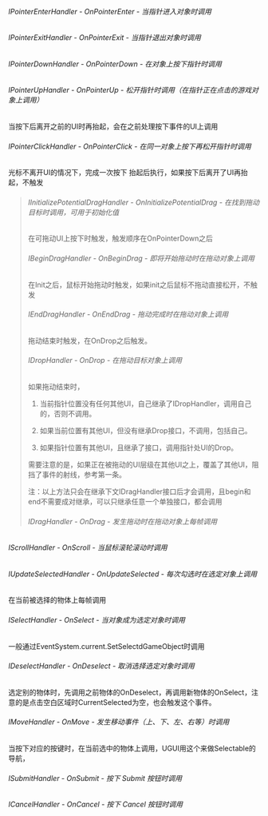 ###### IPointerEnterHandler - OnPointerEnter - 当指针进入对象时调用

###### IPointerExitHandler - OnPointerExit - 当指针退出对象时调用

###### IPointerDownHandler - OnPointerDown - 在对象上按下指针时调用

###### IPointerUpHandler - OnPointerUp - 松开指针时调用（在指针正在点击的游戏对象上调用）

当按下后离开之前的UI时再抬起，会在之前处理按下事件的UI上调用

###### IPointerClickHandler - OnPointerClick - 在同一对象上按下再松开指针时调用

光标不离开UI的情况下，完成一次按下 抬起后执行，如果按下后离开了UI再抬起，不触发



>###### IInitializePotentialDragHandler - OnInitializePotentialDrag - 在找到拖动目标时调用，可用于初始化值
>
>在可拖动UI上按下时触发，触发顺序在OnPointerDown之后
>
>###### IBeginDragHandler - OnBeginDrag - 即将开始拖动时在拖动对象上调用
>
>在Init之后，鼠标开始拖动时触发，如果init之后鼠标不拖动直接松开，不触发
>
>###### IEndDragHandler - OnEndDrag - 拖动完成时在拖动对象上调用
>
>拖动结束时触发，在OnDrop之后触发。
>
>###### IDropHandler - OnDrop - 在拖动目标对象上调用
>
>如果拖动结束时，
>
>1. 当前指针位置没有任何其他UI，自己继承了IDropHandler，调用自己的，否则不调用。
>
>2. 如果当前位置有其他UI，但没有继承Drop接口，不调用，包括自己。
>
>3. 如果指针位置有其他UI，且继承了接口，调用指针处UI的Drop。
>
>   需要注意的是，如果正在被拖动的UI层级在其他UI之上，覆盖了其他UI，阻挡了事件的射线，参考第一条。
>
>注：以上方法只会在继承下文IDragHandler接口后才会调用，且begin和end不需要成对继承，可以只继承任意一个单独接口，都会调用
>
>###### IDragHandler - OnDrag - 发生拖动时在拖动对象上每帧调用

###### 

###### IScrollHandler - OnScroll - 当鼠标滚轮滚动时调用

###### IUpdateSelectedHandler - OnUpdateSelected - 每次勾选时在选定对象上调用

在当前被选择的物体上每帧调用

###### ISelectHandler - OnSelect - 当对象成为选定对象时调用

一般通过EventSystem.current.SetSelectdGameObject时调用

###### IDeselectHandler - OnDeselect - 取消选择选定对象时调用

选定别的物体时，先调用之前物体的OnDeselect，再调用新物体的OnSelect，注意的是点击空白区域时CurrentSelected为空，也会触发这个事件。

###### IMoveHandler - OnMove - 发生移动事件（上、下、左、右等）时调用

当按下对应的按键时，在当前选中的物体上调用，UGUI用这个来做Selectable的导航，

###### ISubmitHandler - OnSubmit - 按下 Submit 按钮时调用

###### ICancelHandler - OnCancel - 按下 Cancel 按钮时调用

